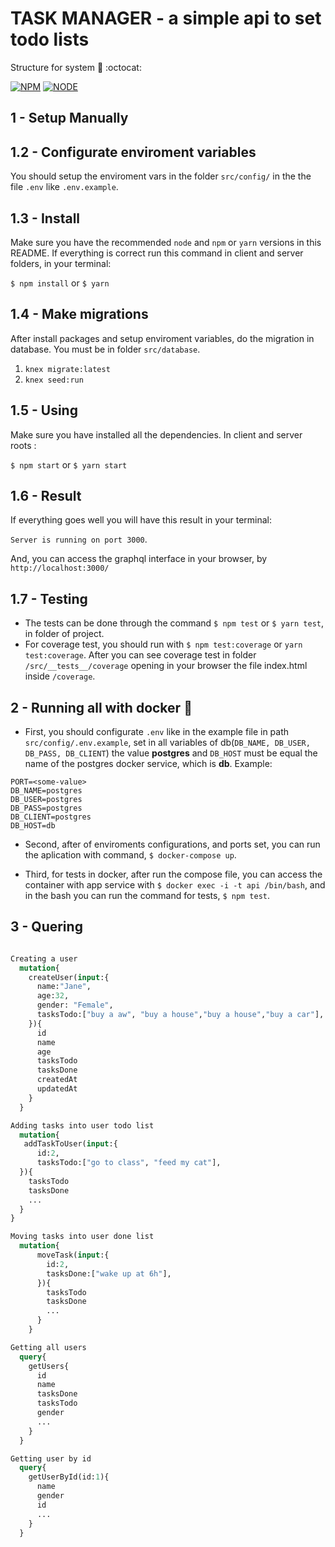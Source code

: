# TASK MANAGER - a simple api to set todo lists

Structure for system :open_file_folder: :octocat:

[![NPM](https://img.shields.io/badge/npm-v6.4.1-blue.svg?style=for-the-badge)](https://www.npmjs.com/) [![NODE](https://img.shields.io/badge/node-v10.15.1-blue.svg?style=for-the-badge)](https://nodejs.org/en//)

## 1 - Setup Manually

## 1.2 - Configurate enviroment variables

You should setup the enviroment vars in the folder `src/config/` in the the file `.env` like `.env.example`.

## 1.3 - Install

Make sure you have the recommended `node` and `npm` or `yarn` versions in this README. If everything is correct run this command in client and server folders, in your terminal:

`$ npm install` or `$ yarn`

## 1.4 - Make migrations

After install packages and setup enviroment variables, do the migration in database. You must be in folder `src/database`.

1. `knex migrate:latest`
2. `knex seed:run`

## 1.5 - Using

Make sure you have installed all the dependencies. In client and server roots :

`$ npm start` or `$ yarn start`

## 1.6 - Result

If everything goes well you will have this result in your terminal:

`Server is running on port 3000`.

And, you can access the graphql interface in your browser, by `http://localhost:3000/`

## 1.7 - Testing

- The tests can be done through the command `$ npm test` or `$ yarn test`, in folder of project.
- For coverage test, you should run with `$ npm test:coverage` or `yarn test:coverage`. After you can see coverage test in folder `/src/__tests__/coverage` opening in your browser the file index.html inside `/coverage`.

## 2 - Running all with docker :whale2:

- First, you should configurate `.env` like in the example file in path `src/config/.env.example`, set in all variables of db(`DB_NAME, DB_USER, DB_PASS, DB_CLIENT`) the value **postgres** and `DB_HOST` must be equal the name of the postgres docker service, which is **db**. Example:

```
PORT=<some-value>
DB_NAME=postgres
DB_USER=postgres
DB_PASS=postgres
DB_CLIENT=postgres
DB_HOST=db
```

- Second, after of enviroments configurations, and ports set, you can run the aplication with command, `$ docker-compose up`.

- Third, for tests in docker, after run the compose file, you can access the container with app service with `$ docker exec -i -t api /bin/bash`, and in the bash you can run the command for tests, `$ npm test`.

## 3 - Quering

```graphql

Creating a user
  mutation{
    createUser(input:{
      name:"Jane",
      age:32,
      gender: "Female",
      tasksTodo:["buy a aw", "buy a house","buy a house","buy a car"],
    }){
      id
      name
      age
      tasksTodo
      tasksDone
      createdAt
      updatedAt
    }
  }

Adding tasks into user todo list
  mutation{
   addTaskToUser(input:{
      id:2,
      tasksTodo:["go to class", "feed my cat"],
  }){
    tasksTodo
    tasksDone
    ...
  }
}

Moving tasks into user done list
  mutation{
      moveTask(input:{
        id:2,
        tasksDone:["wake up at 6h"],
      }){
        tasksTodo
        tasksDone
        ...
      }
    }

Getting all users
  query{
    getUsers{
      id
      name
      tasksDone
      tasksTodo
      gender
      ...
    }
  }

Getting user by id
  query{
    getUserById(id:1){
      name
      gender
      id
      ...
    }
  }
```
